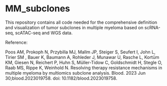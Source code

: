 # MM_subclones

This repository contains all code needed for the comprehensive definition and visualization of tumor subclones in multiple myeloma based on scRNA-seq, scATAC-seq and WGS data.

Reference:

Poos AM, Prokoph N, Przybilla  MJ, Mallm JP, Steiger  S, Seufert  I, John  L, Tirier  SM , Bauer  K, Baumann  A, Rohleder  J, Munawar  U, Rasche  L, Kortüm  KM, Giesen N, Reichert P, Huhn S, Müller-Tidow C, Goldschmidt H, Stegle O, Raab MS, Rippe K, Weinhold N. Resolving therapy resistance mechanisms in multiple myeloma by multiomics subclone analysis. Blood. 2023 Jun 30;blood.2023019758.  doi: 10.1182/blood.2023019758.
